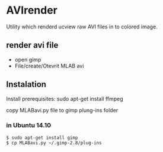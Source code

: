 # AVIrender

Utility which renderd ucview raw AVI files in to colored image. 

## render avi file
* open gimp
* File/create/Otevrit MLAB avi

## Instalation

Install prerequisites: 
    sudo apt-get install ffmpeg

copy MLABavi.py file to gimp plung-ins folder
  
### in Ubuntu 14.10

    $ sudo apt-get install gimp
    $ cp MLABavi.py ~/.gimp-2.8/plug-ins
